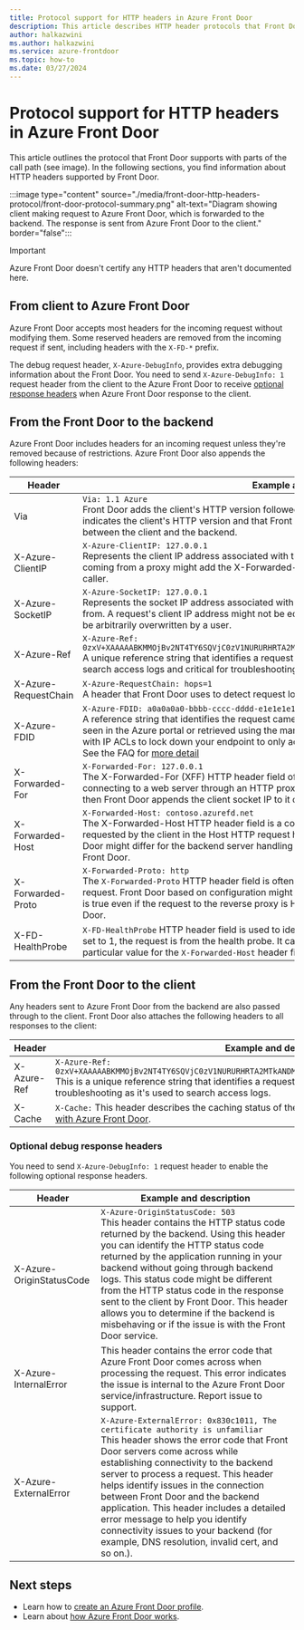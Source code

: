 ```yaml
---
title: Protocol support for HTTP headers in Azure Front Door
description: This article describes HTTP header protocols that Front Door supports.
author: halkazwini
ms.author: halkazwini
ms.service: azure-frontdoor
ms.topic: how-to
ms.date: 03/27/2024
---
```


# Protocol support for HTTP headers in Azure Front Door

This article outlines the protocol that Front Door supports with parts of the call path (see image). In the following sections, you find information about HTTP headers supported by Front Door.

:::image type="content" source="./media/front-door-http-headers-protocol/front-door-protocol-summary.png" alt-text="Diagram showing client making request to Azure Front Door, which is forwarded to the backend. The response is sent from Azure Front Door to the client." border="false":::

> [!IMPORTANT]
> Azure Front Door doesn't certify any HTTP headers that aren't documented here.

## From client to Azure Front Door

Azure Front Door accepts most headers for the incoming request without modifying them. Some reserved headers are removed from the incoming request if sent, including headers with the `X-FD-*` prefix.

The debug request header, `X-Azure-DebugInfo`, provides extra debugging information about the Front Door. You need to send `X-Azure-DebugInfo: 1` request header from the client to the Azure Front Door to receive [optional response headers](#optional-debug-response-headers) when Azure Front Door response to the client. 

## From the Front Door to the backend

Azure Front Door includes headers for an incoming request unless they're removed because of restrictions. Azure Front Door also appends the following headers:

| Header  | Example and description |
| ------------- | ------------- |
| Via |  `Via: 1.1 Azure` </br> Front Door adds the client's HTTP version followed by *Azure* as the value for the Via header. This header indicates the client's HTTP version and that Front Door was an intermediate recipient for the request between the client and the backend.  |
| X-Azure-ClientIP | `X-Azure-ClientIP: 127.0.0.1` </br> Represents the client IP address associated with the request being processed. For example, a request coming from a proxy might add the X-Forwarded-For header to indicate the IP address of the original caller. |
| X-Azure-SocketIP |  `X-Azure-SocketIP: 127.0.0.1` </br> Represents the socket IP address associated with the TCP connection that the current request originated from. A request's client IP address might not be equal to its socket IP address because the client IP can be arbitrarily overwritten by a user.|
| X-Azure-Ref | `X-Azure-Ref: 0zxV+XAAAAABKMMOjBv2NT4TY6SQVjC0zV1NURURHRTA2MTkANDM3YzgyY2QtMzYwYS00YTU0LTk0YzMtNWZmNzA3NjQ3Nzgz` </br> A unique reference string that identifies a request served by Azure Front Door. This string is used to search access logs and critical for troubleshooting.|
| X-Azure-RequestChain | `X-Azure-RequestChain: hops=1` </br> A header that Front Door uses to detect request loops, and users shouldn't take a dependency on it. |
| X-Azure-FDID | `X-Azure-FDID: a0a0a0a0-bbbb-cccc-dddd-e1e1e1e1e1e1` <br/> A reference string that identifies the request came from a specific Front Door resource. The value can be seen in the Azure portal or retrieved using the management API. You can use this header in combination with IP ACLs to lock down your endpoint to only accept requests from a specific Front Door resource. See the FAQ for [more detail](front-door-faq.yml#what-are-the-steps-to-restrict-the-access-to-my-backend-to-only-azure-front-door-) |
| X-Forwarded-For | `X-Forwarded-For: 127.0.0.1` </br> The X-Forwarded-For (XFF) HTTP header field often identifies the originating IP address of a client connecting to a web server through an HTTP proxy or load balancer. If there's an existing XFF header, then Front Door appends the client socket IP to it or adds the XFF header with the client socket IP. |
| X-Forwarded-Host | `X-Forwarded-Host: contoso.azurefd.net` </br> The X-Forwarded-Host HTTP header field is a common method used to identify the original host requested by the client in the Host HTTP request header. This is because the host name from Azure Front Door might differ for the backend server handling the request. Any previous value is overridden by Azure Front Door. |
| X-Forwarded-Proto | `X-Forwarded-Proto: http` </br> The `X-Forwarded-Proto` HTTP header field is often used to identify the originating protocol of an HTTP request. Front Door based on configuration might communicate with the backend by using HTTPS. This is true even if the request to the reverse proxy is HTTP. Any previous value will be overridden by Front Door. |
| X-FD-HealthProbe | `X-FD-HealthProbe` HTTP header field is used to identify the health probe from Front Door. If this header is set to 1, the request is from the health probe. It can be used to restrict access from Front Door with a particular value for the `X-Forwarded-Host` header field. |

## From the Front Door to the client

Any headers sent to Azure Front Door from the backend are also passed through to the client. Front Door also attaches the following headers to all responses to the client:

| Header  | Example and description |
| ------------- | ------------- |
| X-Azure-Ref |  `X-Azure-Ref: 0zxV+XAAAAABKMMOjBv2NT4TY6SQVjC0zV1NURURHRTA2MTkANDM3YzgyY2QtMzYwYS00YTU0LTk0YzMtNWZmNzA3NjQ3Nzgz` </br> This is a unique reference string that identifies a request served by Front Door, which is critical for troubleshooting as it's used to search access logs.|
| X-Cache | `X-Cache:` This header describes the caching status of the request. For more information, see [Caching with Azure Front Door](front-door-caching.md#response-headers). |

### Optional debug response headers

You need to send `X-Azure-DebugInfo: 1` request header to enable the following optional response headers.

| Header  | Example and description |
| ------------- | ------------- |
| X-Azure-OriginStatusCode |  `X-Azure-OriginStatusCode: 503` </br> This header contains the HTTP status code returned by the backend. Using this header you can identify the HTTP status code returned by the application running in your backend without going through backend logs. This status code might be different from the HTTP status code in the response sent to the client by Front Door. This header allows you to determine if the backend is misbehaving or if the issue is with the Front Door service. |
| X-Azure-InternalError | This header contains the error code that Azure Front Door comes across when processing the request. This error indicates the issue is internal to the Azure Front Door service/infrastructure. Report issue to support.  |
| X-Azure-ExternalError | `X-Azure-ExternalError: 0x830c1011, The certificate authority is unfamiliar` </br> This header shows the error code that Front Door servers come across while establishing connectivity to the backend server to process a request. This header helps identify issues in the connection between Front Door and the backend application. This header includes a detailed error message to help you identify connectivity issues to your backend (for example, DNS resolution, invalid cert, and so on.). |

## Next steps

* Learn how to [create an Azure Front Door profile](quickstart-create-front-door.md).
* Learn about [how Azure Front Door works](front-door-routing-architecture.md).
